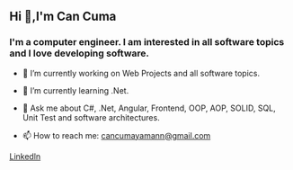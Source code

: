 ## Hi 👋,I'm Can Cuma

### I'm a computer engineer. I am interested in all software topics and I love developing software.

- 🔭 I’m currently working on Web Projects and all software topics.
- 🌱 I’m currently learning .Net.

- 💬 Ask me about C#, .Net, Angular, Frontend, OOP, AOP, SOLID, SQL, Unit Test and software architectures.
- 📫 How to reach me: cancumayamann@gmail.com

[Linkedln](https://www.linkedin.com/in/cancumayaman/)


